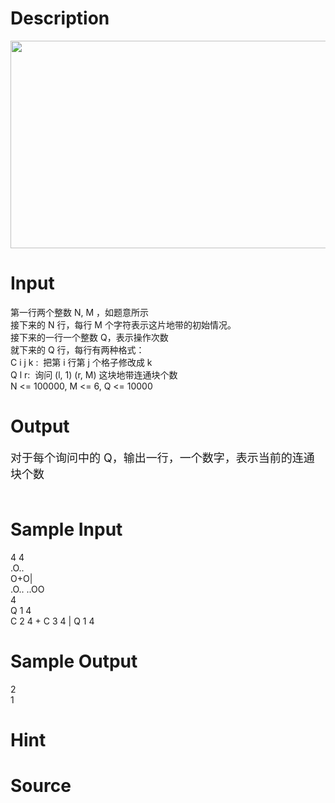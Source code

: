 
# Description

<div class="content"><p><img height="332" alt="" width="773" src="source/bzoj/3204/img/aHR0cHM6Ly9seWRzeS5jb20vSnVkZ2VPbmxpbmUvdXBsb2FkLzIwMTMwNS8xKDE0KS5qcGc=.jpg"/></p></div>

# Input

<div class="content"><div>第一行两个整数 N, M ，如题意所示  </div>
<div>接下来的 N 行，每行 M 个字符表示这片地带的初始情况。  </div>
<div>接下来的一行一个整数 Q，表示操作次数 </div>
<div>就下来的 Q 行，每行有两种格式： </div>
<div>C i j k :  把第 i 行第 j 个格子修改成 k </div>
<div>Q l r:  询问 (l, 1) (r, M) 这块地带连通块个数 </div>
<div>N &lt;= 100000, M &lt;= 6, Q &lt;= 10000</div></div>

# Output

<div class="content"><p><font size="4">对于每个询问中的 Q，输出一行，一个数字，表示当前的连通块个数  <br/>
 <br/>
</font></p></div>

# Sample Input

<div class="content"><span class="sampledata">4  4<br/>
.O.. <br/>
O+O| <br/>
.O.. ..OO <br/>
4 <br/>
Q 1 4 <br/>
C 2 4 + C 3 4 | Q 1 4 </span></div>

# Sample Output

<div class="content"><span class="sampledata">2 <br/>
1 <br/>
</span></div>

# Hint

<div class="content"><p></p></div>

# Source

<div class="content"><p><a href="problemset.php?search="></a></p></div>

